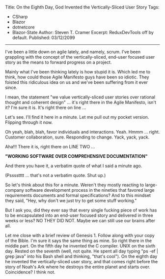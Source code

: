 Title: On the Eighth Day, God Invented the Vertically-Sliced User Story
Tags: 
  - CSharp 
  - Blazor 
  - dotnetcore 
  - Blazor-State
Author: Steven T. Cramer
Excerpt: ReduxDevTools off by default. 
Published: 03/12/2099
---

I've been a little down on agile lately, and namely, scrum. I've been grappling with the concept of the vertically-sliced, end-user focused user story as the means to forward progress on a project.

Mainly what I've been thinking lately is how stupid it is. Which led me to think, how could those Agile Manifesto guys have been so idiotic. They foisted this ridiculous idea on us and we've been suffering from it ever since.

I mean, the statement "we value vertically-sliced user stories over rational thought and coherent design" ... it's right there in the Agile Manifesto, isn't it? I'm sure it is. It's right there on line ...

Let's see. I'll find it here in a minute. Let me pull out my pocket version.  Flipping through it now.

Oh yeah, blah, blah, favor individuals and interactions. Yeah. Hmmm ... right. Customer collaboration, sure. Responding to change. Yack, yack, yack.

Aha!!! There it is, right there on LINE TWO ...

**"WORKING SOFTWARE OVER COMPREHENSIVE DOCUMENTATION"**

And there you have it, a verbatim quote of what I said a minute ago.

(Psssstttt ... that's not a verbatim quote. Shut up.)

So let's think about this for a minute. Weren't they mostly reacting to large-company software development process in the nineties that favored large requirements documents and formal specifications? And to this mindset they said, "Hey, why don't we just try to get some stuff working."

But I ask you, did they ever say that every single fucking piece of work has to be encapsulated into an end-user focused story and delivered in three weeks or less? NO THEY DID NOT. Maybe we can still use our brains after all.

Let me close with a brief review of Genesis 1. Follow along with your copy of the Bible. I'm sure it says the same thing as mine. So right there in the middle part. On the fifth day he invented the C compiler. UNIX on the sixth day. Rested on the seventh (well, not quite. He spent all day typing "ps -ef | grep java" into his Bash shell and thinking, "that's cool"). On the eighth day he invented the vertically-sliced user story, and that comes right before the story of Noah's Ark where he destroys the entire planet and starts over. Coincidence? I think not.








